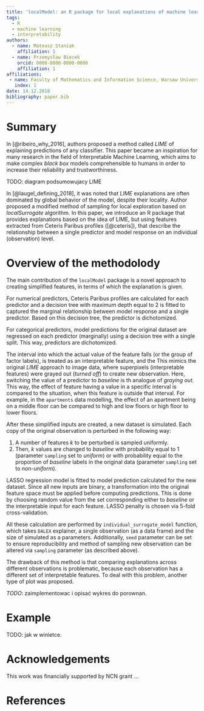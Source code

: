 ```yaml
---
title: 'localModel: an R package for local explanations of machine learning models'
tags:
  - R
  - machine learning
  - interpretability
authors:
  - name: Mateusz Staniak
    affiliation: 1
  - name: Przemysław Biecek
    orcid: 0000-0000-0000-0000
    affiliation: 1
affiliations:
 - name: Faculty of Mathematics and Information Science, Warsaw University of Technology
   index: 1
date: 14.12.2018
bibliography: paper.bib
---
```


# Summary

In [@ribeiro_why_2016], authors proposed a method called _LIME_ of explaining predictions of any classifier. 
This paper became an inspiration for many research in the field of Interpretable Machine Learning, which aims to make complex _black box_ models comprehensible to humans in order to increase their reliability and trustworthiness.

TODO: diagram podsumowujacy LIME

In [@laugel_defining_2018], it was noted that _LIME_ explanations are often dominated by global behavior of the model, despite their locality.
Author proposed a modified method of sampling for local exploration based on _localSurrogate_ algorithm.
In this paper, we introduce an R package that provides explanations based on the idea of LIME, but using features extracted from Ceteris Paribus profiles ([@ceteris]), that describe the relationship between a single predictor and model response on an individual (observation) level.


# Overview of the methodolody

The main contribution of the `localModel` package is a novel approach to creating simplified features, in terms of which the explanation is given.

For numerical predictors, Ceteris Paribus profiles are calculated for each predictor and a decision tree with maximum depth equal to 2 is fitted to captured the marginal relationship between model response and a single predictor.
Based on this decision tree, the predictor is dichotomized.

For categorical predictors, model predictions for the original dataset are regressed on each predictor (marginally) using a decision tree with a single split. This way, predictors are dichotomized.

The interval into which the actual value of the feature falls (or the group of factor labels), is treated as an interpretable feature, and the 
This mimics the original _LIME_ approach to image data, where superpixels (interpretable features) were grayed out (_turned off_) to create new observation.
Here, switching the value of a predictor to _baseline_ is th analogue of _graying out_.
This way, the effect of feature having a value in a specific interval is compared to the situation, when this feature is outside that interval.
For example, in the `apartments` data modelling, the effect of an apartment being on a middle floor can be compared to high and low floors or high floor to lower floors.

After these simplified inputs are created, a new dataset is simulated.
Each copy of the original observation is perturbed in the following way:

  1. A number of features _k_ to be perturbed is sampled uniformly.
  2. Then, _k_ values are changed to _baseline_ with probability equal to 1 (parameter `sampling` set to _uniform_) or with probability equal to the proportion of _baseline_ labels in the original data (parameter `sampling` set to _non-uniform_).
  
LASSO regression model is fitted to model prediction calculated for the new dataset. Since all new inputs are binary, a transformation into the original feature space must be applied before computing predictions.
This is done by choosing random value from the set corresponding either to _baseline_ or the interpretable input for each feature.
LASSO penalty is chosen via 5-fold cross-validation.

All these calculation are performed by `individual_surrogate_model` function, which takes `DALEX` explainer, a single observation (as a data frame) and the size of simulated as a parameters.
Additionally, `seed` parameter can be set to ensure reproducibility and method of sampling new observation can be altered via `sampling` parameter (as described above).


The drawback of this method is that comparing explanations across different observations is problematic, because each observation has a different set of interpretable features. 
To deal with this problem, another type of plot was proposed.

*TODO*: zaimplementowac i opisać wykres do porownan.


# Example

TODO: jak w winietce.


# Acknowledgements


This work was financially supported by NCN grant ...

# References


